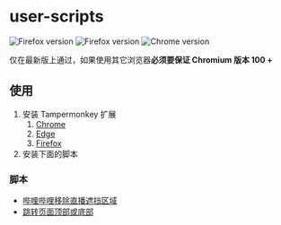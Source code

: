 # user-scripts

<img src="https://img.shields.io/badge/Firefox-Latest-brightgreen?style=flat-square" alt="Firefox version"> <img src="https://img.shields.io/badge/Edge-Latest-brightgreen?style=flat-square" alt="Firefox version"> <img src="https://img.shields.io/badge/Chrome-Latest-brightgreen?style=flat-square" alt="Chrome version">

仅在最新版上通过，如果使用其它浏览器**必须要保证 Chromium 版本 100 +**

## 使用

1. 安装 Tampermonkey 扩展
   1. [Chrome](https://chrome.google.com/webstore/detail/tampermonkey/dhdgffkkebhmkfjojejmpbldmpobfkfo)
   2. [Edge](https://microsoftedge.microsoft.com/addons/detail/tampermonkey/iikmkjmpaadaobahmlepeloendndfphd)
   3. [Firefox](https://addons.mozilla.org/zh-CN/firefox/addon/tampermonkey/)
2. 安装下面的脚本

### 脚本

- [哔哩哔哩移除直播遮挡区域](https://greasyfork.org/zh-CN/scripts/496649-%E5%93%94%E5%93%A9%E5%93%94%E5%93%A9%E7%A7%BB%E9%99%A4%E7%9B%B4%E6%92%AD%E9%81%AE%E6%8C%A1%E5%8C%BA%E5%9F%9F?locale_override=1)
- [跳转页面顶部或底部](https://greasyfork.org/en/scripts/465916-jump-to-top-bottom)
